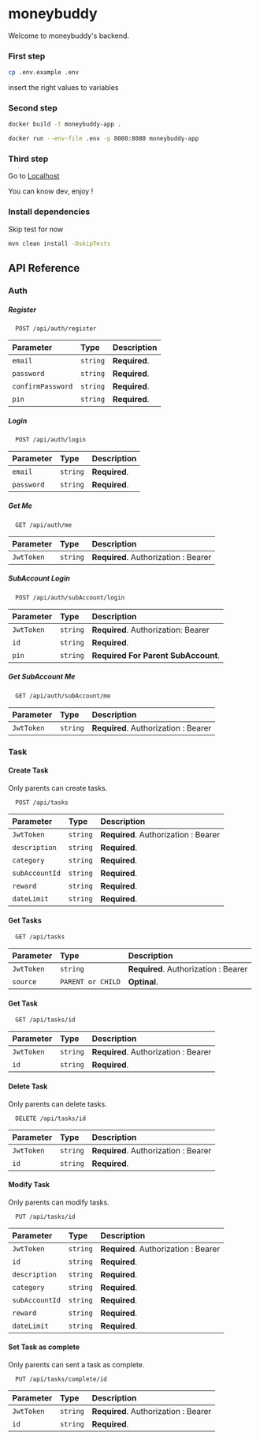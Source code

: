 # moneybuddy

Welcome to moneybuddy's backend.

### First step

```bash
cp .env.example .env
```

insert the right values to variables

### Second step

```bash
docker build -t moneybuddy-app .
```

```bash
docker run --env-file .env -p 8080:8080 moneybuddy-app
```

### Third step

Go to [Localhost](http://localhost:8080)

You can know dev, enjoy !

### Install dependencies

Skip test for now

```bash
mvn clean install -DskipTests
```

## API Reference

### Auth

##### Register

```http
  POST /api/auth/register
```

| Parameter         | Type     | Description   |
| :---------------- | :------- | :------------ |
| `email`           | `string` | **Required**. |
| `password`        | `string` | **Required**. |
| `confirmPassword` | `string` | **Required**. |
| `pin`             | `string` | **Required**. |

##### Login

```http
  POST /api/auth/login
```

| Parameter  | Type     | Description   |
| :--------- | :------- | :------------ |
| `email`    | `string` | **Required**. |
| `password` | `string` | **Required**. |

##### Get Me

```http
  GET /api/auth/me
```

| Parameter  | Type     | Description                          |
| :--------- | :------- | :----------------------------------- |
| `JwtToken` | `string` | **Required**. Authorization : Bearer |

##### SubAccount Login

```http
  POST /api/auth/subAccount/login
```

| Parameter  | Type     | Description                         |
| :--------- | :------- | :---------------------------------- |
| `JwtToken` | `string` | **Required**. Authorization: Bearer |
| `id`       | `string` | **Required**.                       |
| `pin`      | `string` | **Required For Parent SubAccount**. |

##### Get SubAccount Me

```http
  GET /api/auth/subAccount/me
```

| Parameter  | Type     | Description                          |
| :--------- | :------- | :----------------------------------- |
| `JwtToken` | `string` | **Required**. Authorization : Bearer |

### Task

#### Create Task

Only parents can create tasks.

```http
  POST /api/tasks
```

| Parameter      | Type     | Description                          |
| :------------- | :------- | :----------------------------------- |
| `JwtToken`     | `string` | **Required**. Authorization : Bearer |
| `description`  | `string` | **Required**.                        |
| `category`     | `string` | **Required**.                        |
| `subAccountId` | `string` | **Required**.                        |
| `reward`       | `string` | **Required**.                        |
| `dateLimit`    | `string` | **Required**.                        |

#### Get Tasks

```http
  GET /api/tasks
```

| Parameter  | Type              | Description                          |
| :--------- | :---------------- | :----------------------------------- |
| `JwtToken` | `string`          | **Required**. Authorization : Bearer |
| `source`   | `PARENT or CHILD` | **Optinal**.                         |

#### Get Task

```http
  GET /api/tasks/id
```

| Parameter  | Type     | Description                          |
| :--------- | :------- | :----------------------------------- |
| `JwtToken` | `string` | **Required**. Authorization : Bearer |
| `id`       | `string` | **Required**.                        |

#### Delete Task

Only parents can delete tasks.

```http
  DELETE /api/tasks/id
```

| Parameter  | Type     | Description                          |
| :--------- | :------- | :----------------------------------- |
| `JwtToken` | `string` | **Required**. Authorization : Bearer |
| `id`       | `string` | **Required**.                        |

#### Modify Task

Only parents can modify tasks.

```http
  PUT /api/tasks/id
```

| Parameter      | Type     | Description                          |
| :------------- | :------- | :----------------------------------- |
| `JwtToken`     | `string` | **Required**. Authorization : Bearer |
| `id`           | `string` | **Required**.                        |
| `description`  | `string` | **Required**.                        |
| `category`     | `string` | **Required**.                        |
| `subAccountId` | `string` | **Required**.                        |
| `reward`       | `string` | **Required**.                        |
| `dateLimit`    | `string` | **Required**.                        |

#### Set Task as complete

Only parents can sent a task as complete.

```http
  PUT /api/tasks/complete/id
```

| Parameter  | Type     | Description                          |
| :--------- | :------- | :----------------------------------- |
| `JwtToken` | `string` | **Required**. Authorization : Bearer |
| `id`       | `string` | **Required**.                        |
